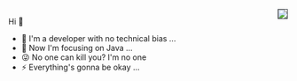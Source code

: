 <img align="right" style="border: solid 1px #30363d" src="https://github-readme-stats.vercel.app/api?username=xxxcrel&show_icons=true&icon_color=EB5757&text_color=f6d365&bg_color=363636&hide_title=true" />

Hi 👋

- :yellow_heart: I'm a developer with no technical bias ...
- :dart: Now I'm focusing on Java ...
- :stuck_out_tongue_winking_eye: No one can kill you? I'm no one
- :zap: Everything's gonna be okay ...
